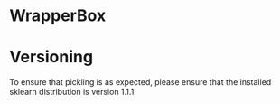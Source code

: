 # WrapperBox


# Versioning

To ensure that pickling is as expected, please ensure that the 
installed sklearn distribution is version 1.1.1.

